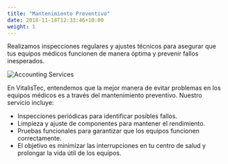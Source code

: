 ```yaml
---
title: "Mantenimiento Preventivo"
date: 2018-11-18T12:33:46+10:00
weight: 1
---
```


Realizamos inspecciones regulares y ajustes técnicos para asegurar que tus equipos médicos funcionen de manera óptima y prevenir fallos inesperados.

![Accounting Services](/images/austin-distel-nGc5RT2HmF0-unsplash.jpg)

En VitalisTec, entendemos que la mejor manera de evitar problemas en los equipos médicos es a través del mantenimiento preventivo. Nuestro servicio incluye:

* Inspecciones periódicas para identificar posibles fallos.
* Limpieza y ajuste de componentes para mantener el rendimiento.
* Pruebas funcionales para garantizar que los equipos funcionen correctamente.
* El objetivo es minimizar las interrupciones en tu centro de salud y prolongar la vida útil de los equipos.